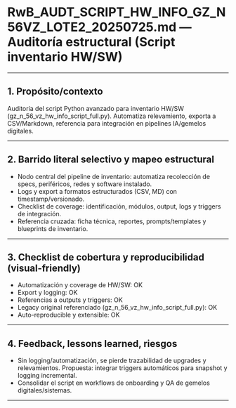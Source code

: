 # RwB_AUDT_SCRIPT_HW_INFO_GZ_N56VZ_LOTE2_20250725.md — Auditoría estructural (Script inventario HW/SW)

---

## 1. Propósito/contexto
Auditoría del script Python avanzado para inventario HW/SW (gz_n_56_vz_hw_info_script_full.py). Automatiza relevamiento, exporta a CSV/Markdown, referencia para integración en pipelines IA/gemelos digitales.

---

## 2. Barrido literal selectivo y mapeo estructural
- Nodo central del pipeline de inventario: automatiza recolección de specs, periféricos, redes y software instalado.
- Logs y export a formatos estructurados (CSV, MD) con timestamp/versionado.
- Checklist de coverage: identificación, módulos, output, logs y triggers de integración.
- Referencia cruzada: ficha técnica, reportes, prompts/templates y blueprints de inventario.

---

## 3. Checklist de cobertura y reproducibilidad (visual-friendly)
- Automatización y coverage de HW/SW: OK
- Export y logging: OK
- Referencias a outputs y triggers: OK
- Legacy original referenciado (gz_n_56_vz_hw_info_script_full.py): OK
- Auto-reproducible y extensible: OK

---

## 4. Feedback, lessons learned, riesgos
- Sin logging/automatización, se pierde trazabilidad de upgrades y relevamientos. Propuesta: integrar triggers automáticos para snapshot y logging incremental.
- Consolidar el script en workflows de onboarding y QA de gemelos digitales/sistemas.

---

